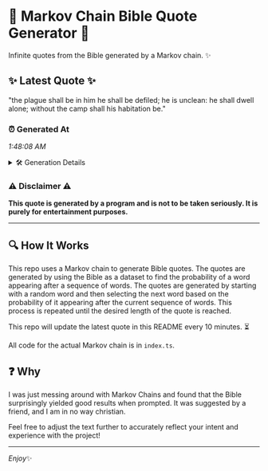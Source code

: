 # 📖 Markov Chain Bible Quote Generator 📖

Infinite quotes from the Bible generated by a Markov chain. ✨

## ✨ Latest Quote ✨
"the plague shall be in him he shall be defiled; he is unclean: he shall dwell alone; without the camp shall his habitation be."

### ⏰ Generated At
*1:48:08 AM*

<details>
    <summary>🛠️ Generation Details</summary>
    <p>
        <strong>🌱 Seed:</strong> the<br>
        <strong>🔄 Iterations:</strong> 23<br>
        <strong>📜 Context History:</strong><br>[ the ]: plague<br>[ the, plague ]: shall<br>[ the, plague, shall ]: be<br>[ the, plague, shall, be ]: in<br>[ the, plague, shall, be, in ]: him<br>[ the, plague, shall, be, in, him ]: he<br>[ plague, shall, be, in, him, he ]: shall<br>[ shall, be, in, him, he, shall ]: be<br>[ be, in, him, he, shall, be ]: defiled;<br>[ in, him, he, shall, be, defiled; ]: he<br>[ him, he, shall, be, defiled;, he ]: is<br>[ he, shall, be, defiled;, he, is ]: unclean:<br>[ shall, be, defiled;, he, is, unclean: ]: he<br>[ be, defiled;, he, is, unclean:, he ]: shall<br>[ defiled;, he, is, unclean:, he, shall ]: dwell<br>[ he, is, unclean:, he, shall, dwell ]: alone;<br>[ is, unclean:, he, shall, dwell, alone; ]: without<br>[ unclean:, he, shall, dwell, alone;, without ]: the<br>[ he, shall, dwell, alone;, without, the ]: camp<br>[ shall, dwell, alone;, without, the, camp ]: shall<br>[ dwell, alone;, without, the, camp, shall ]: his<br>[ alone;, without, the, camp, shall, his ]: habitation<br>[ without, the, camp, shall, his, habitation ]: be.<br>
    </p>
</details>

### ⚠️ Disclaimer ⚠️
**This quote is generated by a program and is not to be taken seriously. It is purely for entertainment purposes.**

---

## 🔍 How It Works

This repo uses a Markov chain to generate Bible quotes. The quotes are generated by using the Bible as a dataset to find the probability of a word appearing after a sequence of words. The quotes are generated by starting with a random word and then selecting the next word based on the probability of it appearing after the current sequence of words. This process is repeated until the desired length of the quote is reached.

This repo will update the latest quote in this README every 10 minutes. ⏳

All code for the actual Markov chain is in `index.ts`.

## ❓ Why

I was just messing around with Markov Chains and found that the Bible surprisingly yielded good results when prompted. 
It was suggested by a friend, and I am in no way christian.

Feel free to adjust the text further to accurately reflect your intent and experience with the project!

---

*Enjoy*✨
